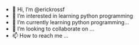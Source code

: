 - 👋 Hi, I’m @erickrossf
- 👀 I’m interested in learning python programming 
- 🌱 I’m currently learning python programming...
- 💞️ I’m looking to collaborate on ...
- 📫 How to reach me ...

<!---
erickrossf/erickrossf is a ✨ special ✨ repository because its `README.md` (this file) appears on your GitHub profile.
You can click the Preview link to take a look at your changes.
--->
